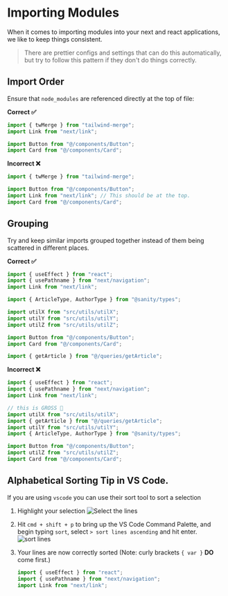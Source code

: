 # Importing Modules

When it comes to importing modules into your next and react applications, we like to keep things consistent.

> There are prettier configs and settings that can do this automatically, but try to follow this pattern if they don't do things correctly.

## Import Order

Ensure that `node_modules` are referenced directly at the top of file:

**Correct ✅**

```typescript
import { twMerge } from "tailwind-merge";
import Link from "next/link";

import Button from "@/components/Button";
import Card from "@/components/Card";
```

**Incorrect ❌**

```typescript
import { twMerge } from "tailwind-merge";

import Button from "@/components/Button";
import Link from "next/link"; // This should be at the top.
import Card from "@/components/Card";
```

## Grouping

Try and keep similar imports grouped together instead of them being scattered in different places.

**Correct ✅**

```typescript
import { useEffect } from "react";
import { usePathname } from "next/navigation";
import Link from "next/link";

import { ArticleType, AuthorType } from "@sanity/types";

import utilX from "src/utils/utilX";
import utilY from "src/utils/utilY";
import utilZ from "src/utils/utilZ";

import Button from "@/components/Button";
import Card from "@/components/Card";

import { getArticle } from "@/queries/getArticle";
```

**Incorrect ❌**

```typescript
import { useEffect } from "react";
import { usePathname } from "next/navigation";
import Link from "next/link";

// this is GROSS 🤮
import utilX from "src/utils/utilX";
import { getArticle } from "@/queries/getArticle";
import utilY from "src/utils/utilY";
import { ArticleType, AuthorType } from "@sanity/types";

import Button from "@/components/Button";
import utilZ from "src/utils/utilZ";
import Card from "@/components/Card";
```

## Alphabetical Sorting Tip in VS Code.

If you are using `vscode` you can use their sort tool to sort a selection

1. Highlight your selection
   ![Select the lines](/import-modules-sort-1.png)

2. Hit `cmd + shift + p` to bring up the VS Code Command Palette, and begin typing `sort`, select `> sort lines ascending` and hit enter.
   ![sort lines](/import-modules-sort-2.png)

3. Your lines are now correctly sorted (Note: curly brackets `{ var }` **DO** come first.)
   ```typescript
   import { useEffect } from "react";
   import { usePathname } from "next/navigation";
   import Link from "next/link";
   ```
